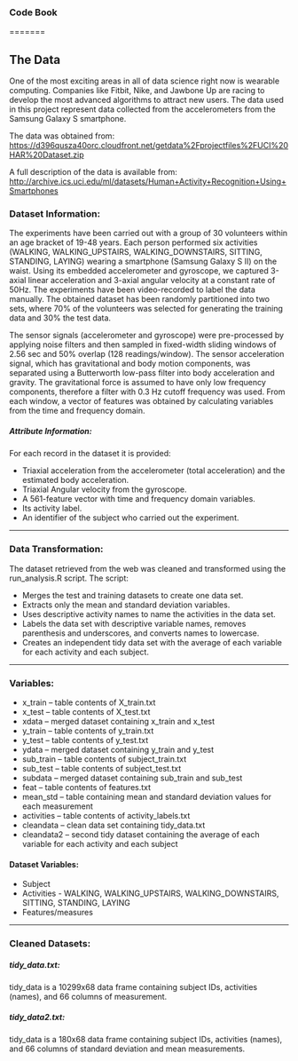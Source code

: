 ### Code Book
=======

The Data
-------
One of the most exciting areas in all of data science right now is wearable computing. Companies like Fitbit, Nike, and Jawbone Up are racing to develop the most advanced algorithms to attract new users. The data used in this project represent data collected from the accelerometers from the Samsung Galaxy S smartphone. 

The data was obtained from: https://d396qusza40orc.cloudfront.net/getdata%2Fprojectfiles%2FUCI%20HAR%20Dataset.zip

A full description of the data is available from: http://archive.ics.uci.edu/ml/datasets/Human+Activity+Recognition+Using+Smartphones 

### Dataset Information:
The experiments have been carried out with a group of 30 volunteers within an age bracket of 19-48 years. Each person performed six activities (WALKING, WALKING_UPSTAIRS, WALKING_DOWNSTAIRS, SITTING, STANDING, LAYING) wearing a smartphone (Samsung Galaxy S II) on the waist. Using its embedded accelerometer and gyroscope, we captured 3-axial linear acceleration and 3-axial angular velocity at a constant rate of 50Hz. The experiments have been video-recorded to label the data manually. The obtained dataset has been randomly partitioned into two sets, where 70% of the volunteers was selected for generating the training data and 30% the test data. 

The sensor signals (accelerometer and gyroscope) were pre-processed by applying noise filters and then sampled in fixed-width sliding windows of 2.56 sec and 50% overlap (128 readings/window). The sensor acceleration signal, which has gravitational and body motion components, was separated using a Butterworth low-pass filter into body acceleration and gravity. The gravitational force is assumed to have only low frequency components, therefore a filter with 0.3 Hz cutoff frequency was used. From each window, a vector of features was obtained by calculating variables from the time and frequency domain.

##### Attribute Information:
For each record in the dataset it is provided: 
-	Triaxial acceleration from the accelerometer (total acceleration) and the estimated body acceleration. 
-	Triaxial Angular velocity from the gyroscope. 
-	A 561-feature vector with time and frequency domain variables. 
-	Its activity label. 
-	An identifier of the subject who carried out the experiment.

-----

### Data Transformation:
The dataset retrieved from the web was cleaned and transformed using the run_analysis.R script. 
The script: 
* Merges the test and training datasets to create one data set. 
* Extracts only the mean and standard deviation variables. 
* Uses descriptive activity names to name the activities in the data set.
* Labels the data set with descriptive variable names, removes parenthesis and underscores, and converts names to lowercase.
* Creates an independent tidy data set with the average of each variable for each activity and each subject.

-----

### Variables: 
-	x_train – table contents of X_train.txt
-	x_test – table contents of X_test.txt
-	xdata – merged dataset containing x_train and x_test
-	y_train – table contents of y_train.txt
-	y_test – table contents of y_test.txt
-	ydata – merged dataset containing y_train and y_test
-	sub_train – table contents of subject_train.txt
-	sub_test – table contents of subject_test.txt
-	subdata – merged dataset containing sub_train and sub_test
-	feat – table contents of features.txt
-	mean_std – table containing mean and standard deviation values for each measurement
-	activities – table contents of activity_labels.txt
-	cleandata – clean data set containing tidy_data.txt
-	cleandata2 – second tidy dataset containing the average of each variable for each activity and each subject

#### Dataset Variables:
*	Subject
* Activities - WALKING, WALKING_UPSTAIRS, WALKING_DOWNSTAIRS, SITTING, STANDING, LAYING
* Features/measures 

-----
### Cleaned Datasets: 

##### tidy_data.txt:
tidy_data is a 10299x68 data frame containing subject IDs, activities (names), and 66 columns of measurement.

##### tidy_data2.txt:
tidy_data is a 180x68 data frame containing subject IDs, activities (names), and 66 columns of standard deviation and mean measurements.
